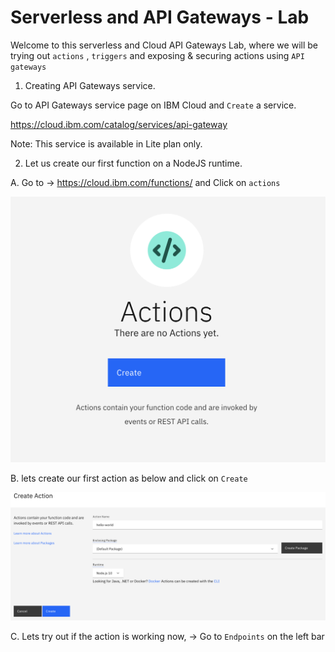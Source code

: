 # Serverless and API Gateways - Lab

Welcome to this serverless and Cloud API Gateways Lab, where we will be trying out `actions` , `triggers` and exposing & securing actions using `API gateways`


1. Creating API Gateways service.

Go to API Gateways service page on IBM Cloud and `Create` a service.

https://cloud.ibm.com/catalog/services/api-gateway

Note: This service is available in Lite plan only.


2. Let us create our first function on a NodeJS runtime.

A. Go to -> https://cloud.ibm.com/functions/ and Click on `actions`

![Actions](images/actions.png)

B. lets create our first action as below and click on `Create`

![Create Action](images/create-action.png)

C. Lets try out if the action is working now,
-> Go to `Endpoints` on the left bar 
